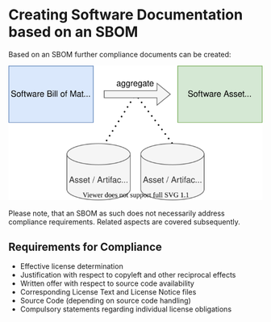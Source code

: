 # Creating Software Documentation based on an SBOM

Based on an SBOM further compliance documents can be created: 

![Software Annex created from SBOM](figures/02-sbom-to-annex.svg)

Please note, that an SBOM as such does not necessarily address compliance requirements. Related aspects are covered 
subsequently.

## Requirements for Compliance

* Effective license determination
* Justification with respect to copyleft and other reciprocal effects  
* Written offer with respect to source code availability
* Corresponding License Text and License Notice files
* Source Code (depending on source code handling)
* Compulsory statements regarding individual license obligations
